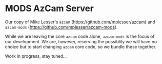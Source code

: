 # MODS AzCam Server

Our copy of Mike Lesser's `azcam` (https://github.com/mplesser/azcam) and `azcam-mods` (https://github.com/mplesser/azcam-mods).

While we are leaving the core `azcam` code alone, `azcam-mods` is the focus of our development.  We are, however, reserving
the possiblity we will have no choice but to start changing `azcam` core code, so we bundle these together.

Work in progress, stay tuned...
